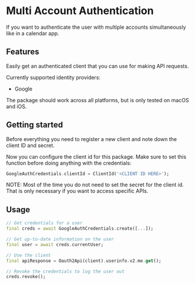 # Multi Account Authentication

If you want to authenticate the user with multiple accounts simultaneously like in a calendar app.

## Features

Easily get an authenticated client that you can use for making API requests.

Currently supported identity providers:

- Google

The package should work across all platforms, but is only tested on macOS and iOS.

## Getting started

Before everything you need to register a new client and note down the client ID and secret.

Now you can configure the client id for this package. Make sure to set this function before doing anything with the credentials:

```dart
GoogleAuthCredentials.clientId = ClientId('<CLIENT ID HERE>');
```

NOTE: Most of the time you do not need to set the secret for the client id. That is only necessary if you want to access specific APIs.

## Usage

```dart
// Get credentials for a user
final creds = await GoogleAuthCredentials.create([...]);

// Get up-to-date information on the user
final user = await creds.currentUser;

// Use the client
final apiResponse = Oauth2Api(client).userinfo.v2.me.get();

// Revoke the credentials to log the user out
creds.revoke();
```
